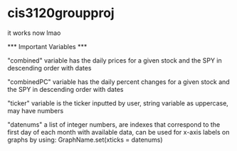 # cis3120groupproj
it works now lmao

*** Important Variables ***

"combined" variable has the daily prices for a given stock and the SPY in descending order with dates

"combinedPC" variable has the daily percent changes for a given stock and the SPY in descending order with dates

"ticker" variable is the ticker inputted by user, string variable as uppercase, may have numbers

"datenums" a list of integer numbers, are indexes that correspond to the first day of each month with available data, can be used for x-axis labels on graphs by using: GraphName.set(xticks = datenums)
